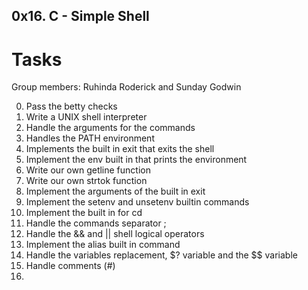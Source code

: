 ## 0x16. C - Simple Shell
# Tasks
Group members: Ruhinda Roderick and Sunday Godwin

0. Pass the betty checks
1. Write a UNIX shell interpreter
2. Handle the arguments for the commands
3. Handles the PATH environment
4. Implements the built in exit that exits the shell
5. Implement the env built in that prints the environment
6. Write our own getline function
7. Write our own strtok function
8. Implement the arguments of the built in exit
9. Implement the setenv and unsetenv builtin commands
10. Implement the built in for cd
11. Handle the commands separator ;
12. Handle the && and || shell logical operators
13. Implement the alias built in command
14. Handle the variables replacement, $? variable and the $$ variable
15. Handle comments (#)
16. 
